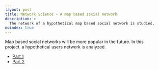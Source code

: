 ```yaml
---
layout: post
title: Network Science - A map based social network
description: >
  The network of a hypothetical map based social network is studied.
noindex: true
---
```


Map based social networks will be more popular in the future. In this project, a hypothetical users network is analyzed.
* [Part 1]
* [Part 2]

[Part 1]: https://github.com/blackwiz4rd/NetworkScience/blob/master/hw1/NetworkScience9:10.pdf
[Part 2]: https://github.com/blackwiz4rd/NetworkScience/blob/master/hw2/NetworkScience10%2B:10.pdf
